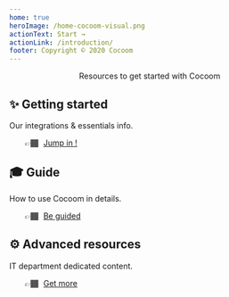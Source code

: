 ```yaml
---
home: true
heroImage: /home-cocoom-visual.png
actionText: Start →
actionLink: /introduction/
footer: Copyright © 2020 Cocoom
---
```


<p style="text-align: center;">Resources to get started with Cocoom</p>

<div class="features">
  <div class="feature">
    <h2>✨ Getting started</h2>
    <p>Our integrations & essentials info.</p>
    <p style="margin-left: 2em;">👉🏾 <a href="/getting-started/" style="margin-left: 5px;"> Jump in !</a></p>
  </div>
  <div class="feature">
    <h2>🎓 Guide</h2>
    <p>How to use Cocoom in details.</p>
    <p style="margin-left: 2em;">👉🏾 <a href="/guide/" style="margin-left: 5px;"> Be guided</a></p>
  </div>
  <div class="feature">
    <h2>⚙️ Advanced resources</h2>
    <p>IT department dedicated content.</p>
    <p style="margin-left: 2em;">👉🏾 <a href="/advanced/" style="margin-left: 5px;"> Get more</a></p>
  </div>
</div>
